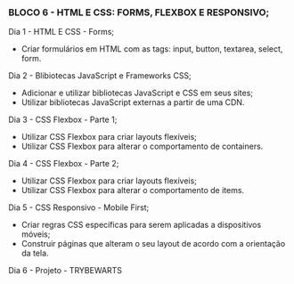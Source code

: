 ### BLOCO 6 - HTML E CSS: FORMS, FLEXBOX E RESPONSIVO;

Dia 1 - HTML E CSS - Forms;

- Criar formulários em HTML com as tags: input, button, textarea, select, form.
  
Dia 2 - Blibiotecas JavaScript e Frameworks CSS;

- Adicionar e utilizar bibliotecas JavaScript e CSS em seus sites;
- Utilizar bibliotecas JavaScript externas a partir de uma CDN.

Dia 3 - CSS Flexbox - Parte 1;

- Utilizar CSS Flexbox para criar layouts flexíveis;
- Utilizar CSS Flexbox para alterar o comportamento de containers.

Dia 4 - CSS Flexbox - Parte 2;

- Utilizar CSS Flexbox para criar layouts flexíveis;
- Utilizar CSS Flexbox para alterar o comportamento de items.

Dia 5 - CSS Responsivo - Mobile First;

- Criar regras CSS específicas para serem aplicadas a dispositivos móveis;
- Construir páginas que alteram o seu layout de acordo com a orientação da tela.

Dia 6 - Projeto - TRYBEWARTS
